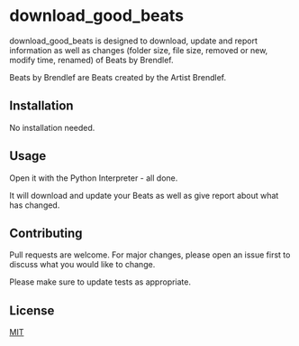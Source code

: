 # download_good_beats

download_good_beats is designed to download, update and report information as well as changes (folder size, file size, removed or new, modify time, renamed) of Beats by Brendlef.

Beats by Brendlef are Beats created by the Artist Brendlef.

## Installation

No installation needed.

## Usage

Open it with the Python Interpreter - all done.

It will download and update your Beats  as well as give report about what has changed.

## Contributing
Pull requests are welcome. For major changes, please open an issue first to discuss what you would like to change.

Please make sure to update tests as appropriate.

## License
[MIT](https://choosealicense.com/licenses/mit/)
